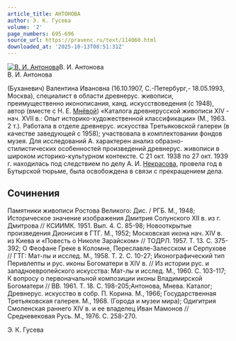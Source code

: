 ```yaml
---
article_title: АНТОНОВА
author: Э. К. Гусева
volume: '2'
page_numbers: 695-696
source_url: https://pravenc.ru/text/114060.html
downloaded_at: '2025-10-13T08:51:31Z'
---
```


[![В. И. Антонова](https://pravenc.ru/data/925/447/1234/i200.jpg "Кликните для увеличения картинки")](https://pravenc.ru/data/925/447/1234/i400.jpg)В. И. Антонова  
В. И. Антонова

(Буханевич) Валентина Ивановна (16.10.1907, С.-Петербург,- 18.05.1993, Москва), специалист в области древнерус. живописи, преимущественно иконописания, канд. искусствоведения (с 1948), автор (вместе с Н. Е. [Мнёвой](https://pravenc.ru/text/Мнёвой.html)) «Каталога древнерусской живописи XIV - нач. XVII в.: Опыт историко-художественной классификации» (М., 1963. 2 т.). Работала в отделе древнерус. искусства Третьяковской галереи (в качестве заведующей с 1958); участвовала в комплектовании фондов музея. Для исследований А. характерен анализ образно-стилистических особенностей произведений древнерус. живописи в широком историко-культурном контексте. С 21 окт. 1938 по 27 окт. 1939 г. находилась под следствием по делу А. И. [Некрасова](https://pravenc.ru/text/Некрасов.html), провела год в Бутырской тюрьме, была освобождена в связи с прекращением дела.

## Сочинения

Памятники живописи Ростова Великого: Дис. / РГБ. М., 1948; Историческое значение изображения Дмитрия Солунского XII в. из г. Дмитрова // КСИИМК. 1951. Вып. 4. С. 85-98; Новооткрытые произведения Дионисия в ГТГ. М., 1952; Московская икона нач. XIV в. из Киева и «Повесть о Николе Зарайском» // ТОДРЛ. 1957. Т. 13. C. 375-392; О Феофане Греке в Коломне, Переславле-Залесском и Серпухове // ГТГ: Мат-лы и исслед. М., 1958. Т. 2. С. 10-27; Иконографический тип Перивлепты и рус. иконы Богоматери в XIV в. // Из истории рус. и западноевропейского искусства: Мат-лы и исслед. М., 1960. С. 103-117; К вопросу о первоначальной композиции иконы Владимирской Богоматери // ВВ. 1961. Т. 18. С. 198-205;Антонова, Мнева. Каталог; Древнерус. искусство в собр. П. Корина. М., 1966; Государственная Третьяковская галерея. М., 1968. (Города и музеи мира); Одигитрия Смоленская раннего XIV в. и ее владелец Иван Мамонов // Средневековая Русь. М., 1976. С. 258-270.

Э. К. Гусева
